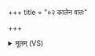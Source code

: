 +++
title = "०२ कालेन वातः"

+++
<details><summary>मूलम् (VS)</summary>

का॒लेन॒ वातः॑ पवते का॒लेन॑ पृथि॒वी म॒ही। द्यौर्म॒ही का॒ल आहि॑ता ॥
</details>